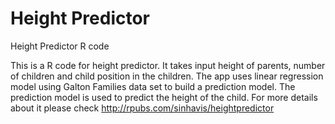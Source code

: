 # Height Predictor
Height Predictor R code

This is a R code for height predictor. It takes input height of parents, number of children and child position in the children. 
The app uses linear regression model using Galton Families data set to build a prediction model.
The prediction model is used to predict the height of the child. For more details about it please check 
http://rpubs.com/sinhavis/heightpredictor
